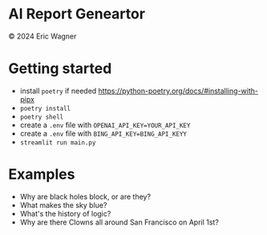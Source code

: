 # AI Report Geneartor
© 2024 Eric Wagner

# Getting started 

- install `poetry` if needed https://python-poetry.org/docs/#installing-with-pipx
- `poetry install`
- `poetry shell`
- create a `.env` file with `OPENAI_API_KEY=YOUR_API_KEY`
- create a `.env` file with `BING_API_KEY=BING_API_KEYY`
- `streamlit run main.py`

# Examples

- Why are black holes block, or are they?
- What makes the sky blue?
- What's the history of logic? 
- Why are there Clowns all around San Francisco on April 1st?

